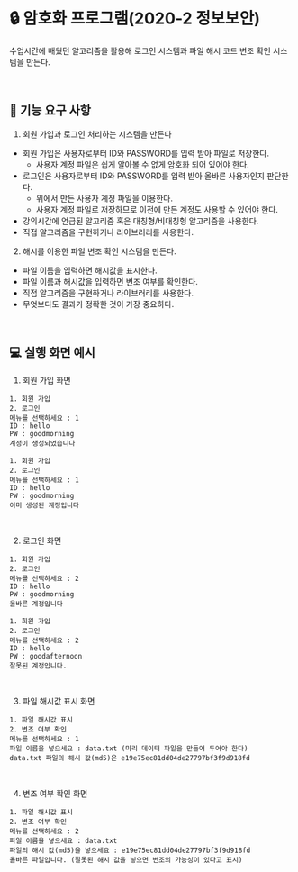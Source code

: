 # 🔒 암호화 프로그램(2020-2 정보보안)
수업시간에 배웠던 알고리즘을 활용해 로그인 시스템과 파일 해시 코드 변조 확인 시스템을 만든다.

<br>

## 🔑 기능 요구 사항
1) 회원 가입과 로그인 처리하는 시스템을 만든다
- 회원 가입은 사용자로부터 ID와 PASSWORD를 입력 받아 파일로 저장한다.
    - 사용자 계정 파일은 쉽게 알아볼 수 없게 암호화 되어 있어야 한다. 
- 로그인은 사용자로부터 ID와 PASSWORD를 입력 받아 올바른 사용자인지 판단한다.
    - 위에서 만든 사용자 계정 파일을 이용한다.
    - 사용자 계정 파일로 저장하므로 이전에 만든 계정도 사용할 수 있어야 한다.
- 강의시간에 언급된 알고리즘 혹은 대칭형/비대칭형 알고리즘을 사용한다.
- 직접 알고리즘을 구현하거나 라이브러리를 사용한다.

2) 해시를 이용한 파일 변조 확인 시스템을 만든다.
- 파일 이름을 입력하면 해시값을 표시한다.
- 파일 이름과 해시값을 입력하면 변조 여부를 확인한다.
- 직접 알고리즘을 구현하거나 라이브러리를 사용한다.
- 무엇보다도 결과가 정확한 것이 가장 중요하다.

<br>

## 💻 실행 화면 예시
1) 회원 가입 화면

```
1. 회원 가입
2. 로그인
메뉴를 선택하세요 : 1
ID : hello
PW : goodmorning
계정이 생성되었습니다
```

```
1. 회원 가입
2. 로그인
메뉴를 선택하세요 : 1
ID : hello
PW : goodmorning
이미 생성된 계정입니다
```

<br>

2) 로그인 화면

```
1. 회원 가입
2. 로그인
메뉴를 선택하세요 : 2
ID : hello
PW : goodmorning
올바른 계정입니다
```

```
1. 회원 가입
2. 로그인
메뉴를 선택하세요 : 2
ID : hello
PW : goodafternoon
잘못된 계정입니다.
```

<br>

3) 파일 해시값 표시 화면

```
1. 파일 해시값 표시
2. 변조 여부 확인
메뉴를 선택하세요 : 1
파일 이름을 넣으세요 : data.txt (미리 데이터 파일을 만들어 두어야 한다)
data.txt 파일의 해시 값(md5)은 e19e75ec81dd04de27797bf3f9d918fd
```

<br>

4) 변조 여부 확인 화면

```
1. 파일 해시값 표시
2. 변조 여부 확인
메뉴를 선택하세요 : 2
파일 이름을 넣으세요 : data.txt
파일의 해시 값(md5)을 넣으세요 : e19e75ec81dd04de27797bf3f9d918fd
올바른 파일입니다. (잘못된 해시 값을 넣으면 변조의 가능성이 있다고 표시)
```